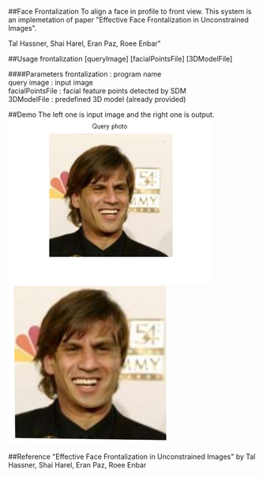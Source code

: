 ##Face Frontalization
To align a face in profile to front view. This system is an implemetation of paper "Effective Face Frontalization in Unconstrained Images".

Tal Hassner, Shai Harel, Eran Paz, Roee Enbar"

##Usage
frontalization [queryImage] [facialPointsFile] [3DModelFile]

####Parameters
frontalization : program name   
query image : input image    
facialPointsFile : facial feature points detected by SDM   
3DModelFile : predefined 3D model (already provided)    

##Demo
The left one is input image and the right one is output.
![p1](pro/image.png)
![p2](pro/frontal.png)


##Reference
"Effective Face Frontalization in Unconstrained Images"
by Tal Hassner, Shai Harel, Eran Paz, Roee Enbar


<!--
##Author
Write by Shaoguang Cheng.   
From Xi'an, China.   
Email : chengshaoguang1291@126.com
-->
